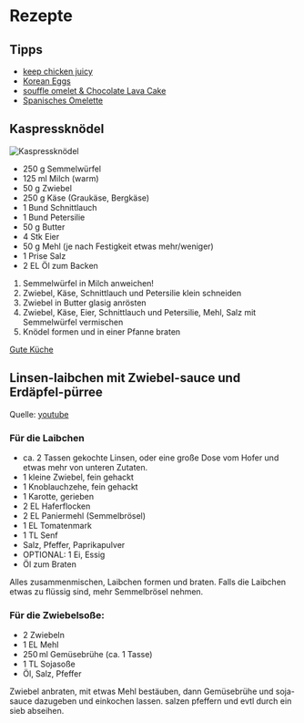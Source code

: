 # Rezepte

## Tipps
* [keep chicken juicy](https://youtube.com/shorts/ITPOSriLjtM?si=hHq9onnx0KYrNgLL)
* [Korean Eggs](https://youtube.com/shorts/R_xIKMAK36E?si=num0a3fDv-MIzCvR)
* [souffle omelet  & Chocolate Lava Cake](https://youtube.com/shorts/-uwGhSXenJc?si=QELohWpSzkgoryKe)
* [Spanisches Omelette](https://youtube.com/shorts/bSERj23wFzs?si=HBEdwooxCStzM1KQ)


## Kaspressknödel

![](https://www.gutekueche.at/storage/media/recipe/56859/resp/kaspressknoedel___webp_780_520.webp "Kaspressknödel")

* 250	g	Semmelwürfel
* 125	ml	Milch (warm)
* 50	g	Zwiebel
* 250	g	Käse (Graukäse, Bergkäse)
* 1	Bund	Schnittlauch
* 1	Bund	Petersilie
* 50	g	Butter
* 4	Stk	Eier
* 50	g	Mehl (je nach Festigkeit etwas mehr/weniger)
* 1	Prise	Salz
* 2	EL	Öl zum Backen

1. Semmelwürfel in Milch anweichen!
2. Zwiebel, Käse, Schnittlauch und Petersilie klein schneiden
3. Zwiebel in Butter glasig anrösten
4. Zwiebel, Käse, Eier, Schnittlauch und Petersilie, Mehl, Salz mit Semmelwürfel vermischen
5. Knödel formen und in einer Pfanne braten

[Gute Küche](https://www.gutekueche.at/kaspressknoedel-rezept-2152)

## Linsen-laibchen mit Zwiebel-sauce und Erdäpfel-pürree
Quelle: [youtube](https://www.youtube.com/watch?v=TbAH2Xl30TM&ab_channel=GesundeRezepte)

### Für die Laibchen
* ca. 2 Tassen gekochte Linsen, oder eine große Dose vom Hofer und etwas mehr von unteren Zutaten.
* 1 kleine Zwiebel, fein gehackt
* 1 Knoblauchzehe, fein gehackt
* 1 Karotte, gerieben
* 2 EL Haferflocken
* 2 EL Paniermehl (Semmelbrösel)
* 1 EL Tomatenmark
* 1 TL Senf
* Salz, Pfeffer, Paprikapulver
* OPTIONAL: 1 Ei, Essig
* Öl zum Braten

Alles zusammenmischen, Laibchen formen und braten. 
Falls die Laibchen etwas zu flüssig sind, mehr Semmelbrösel nehmen.

### Für die Zwiebelsoße:
 * 2 Zwiebeln
 * 1 EL Mehl
 * 250 ml Gemüsebrühe (ca. 1 Tasse)
 * 1 TL Sojasoße
 * Öl, Salz, Pfeffer

Zwiebel anbraten, mit etwas Mehl bestäuben, dann Gemüsebrühe und soja-sauce dazugeben und einkochen lassen.
salzen pfeffern und evtl durch ein sieb abseihen. 







